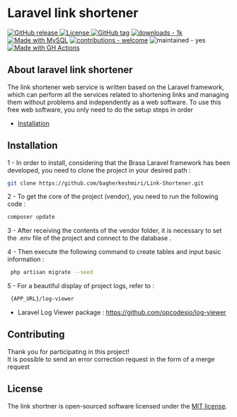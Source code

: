 # Laravel link shortener

<a href="https://github.com/bagherkeshmiri/Link-Shortener/releases/">
<img src="https://img.shields.io/github/release/bagherkeshmiri/Link-Shortener?include_prereleases=&sort=semver&color=red" alt="GitHub release">
</a>
<a href="#license">
<img src="https://img.shields.io/badge/License-MIT-green" alt="License">
</a>
<a href="https://github.com/bagherkeshmiri/Link-Shortener/releases/"><img src="https://img.shields.io/github/tag/bagherkeshmiri/Link-Shortener?include_prereleases=&sort=semver&color=blue" alt="GitHub tag"></a>
<a href="https://"><img src="https://img.shields.io/badge/downloads-1k-ffb84d" alt="downloads - 1k"></a>
<a href="https://www.mysql.com/" title="Go to MySQL homepage"><img src="https://img.shields.io/badge/MySQL-%3E=5.7-blue?logo=mysql&logoColor=white" alt="Made with MySQL"></a>
<a href="/CONTRIBUTING.md" title="Go to contributions doc"><img src="https://img.shields.io/badge/contributions-welcome-yellow" alt="contributions - welcome"></a>
<img src="https://img.shields.io/badge/maintained-yes-blue" alt="maintained - yes">
<a href="https://github.com/features/actions" title="Go to GitHub Actions homepage"><img src="https://img.shields.io/badge/CI-GitHub_Actions-red?logo=github-actions&logoColor=white" alt="Made with GH Actions"></a>

## About laravel link shortener
The link shortener web service is written based on the Laravel framework, which can perform all the services related to shortening links and managing them without problems and independently as a web software. To use this free web software, you only need to do the setup steps in order

- [Installation](#installation)

## Installation
1 - In order to install, considering that the Brasa Laravel framework has been developed, you need to clone the project in your desired path :
```bash
git clone https://github.com/bagherkeshmiri/Link-Shortener.git
```

2 - To get the core of the project (vendor), you need to run the following code :
```bash
composer update
```

3 - After receiving the contents of the vendor folder, it is necessary to set the .env file of the project and connect to the database .

4 - Then execute the following command to create tables and input basic information :
```bash
 php artisan migrate --seed
```

5 - For a beautiful display of project logs, refer to :
```bash
 {APP_URL}/log-viewer
```
 - Laravel Log Viewer package : https://github.com/opcodesio/log-viewer

## Contributing
Thank you for participating in this project! \
It is possible to send an error correction request in the form of a merge request


## License
The link shortner is open-sourced software licensed under the [MIT license](https://opensource.org/licenses/MIT).
